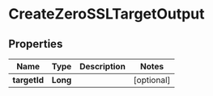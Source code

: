 

# CreateZeroSSLTargetOutput


## Properties

| Name | Type | Description | Notes |
|------------ | ------------- | ------------- | -------------|
|**targetId** | **Long** |  |  [optional] |



